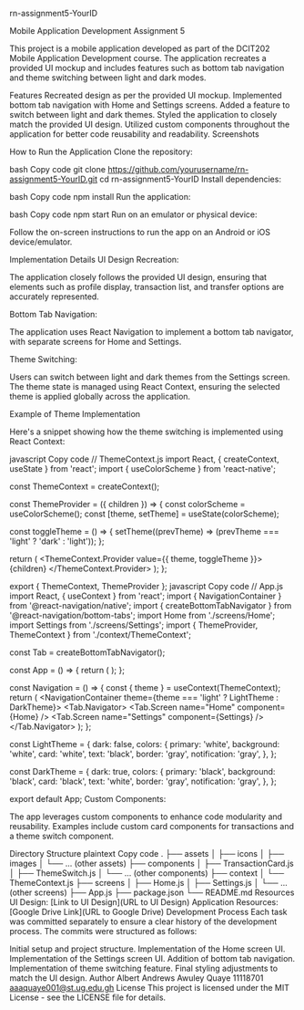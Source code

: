 rn-assignment5-YourID

Mobile Application Development Assignment 5

This project is a mobile application developed as part of the DCIT202 Mobile Application Development course. The application recreates a provided UI mockup and includes features such as bottom tab navigation and theme switching between light and dark modes.

Features
Recreated design as per the provided UI mockup.
Implemented bottom tab navigation with Home and Settings screens.
Added a feature to switch between light and dark themes.
Styled the application to closely match the provided UI design.
Utilized custom components throughout the application for better code reusability and readability.
Screenshots

How to Run the Application
Clone the repository:

bash
Copy code
git clone https://github.com/yourusername/rn-assignment5-YourID.git
cd rn-assignment5-YourID
Install dependencies:

bash
Copy code
npm install
Run the application:

bash
Copy code
npm start
Run on an emulator or physical device:

Follow the on-screen instructions to run the app on an Android or iOS device/emulator.

Implementation Details
UI Design Recreation:

The application closely follows the provided UI design, ensuring that elements such as profile display, transaction list, and transfer options are accurately represented.

Bottom Tab Navigation:

The application uses React Navigation to implement a bottom tab navigator, with separate screens for Home and Settings.

Theme Switching:

Users can switch between light and dark themes from the Settings screen. The theme state is managed using React Context, ensuring the selected theme is applied globally across the application.

Example of Theme Implementation

Here's a snippet showing how the theme switching is implemented using React Context:

javascript
Copy code
// ThemeContext.js
import React, { createContext, useState } from 'react';
import { useColorScheme } from 'react-native';

const ThemeContext = createContext();

const ThemeProvider = ({ children }) => {
const colorScheme = useColorScheme();
const [theme, setTheme] = useState(colorScheme);

const toggleTheme = () => {
setTheme((prevTheme) => (prevTheme === 'light' ? 'dark' : 'light'));
};

return (
<ThemeContext.Provider value={{ theme, toggleTheme }}>
{children}
</ThemeContext.Provider>
);
};

export { ThemeContext, ThemeProvider };
javascript
Copy code
// App.js
import React, { useContext } from 'react';
import { NavigationContainer } from '@react-navigation/native';
import { createBottomTabNavigator } from '@react-navigation/bottom-tabs';
import Home from './screens/Home';
import Settings from './screens/Settings';
import { ThemeProvider, ThemeContext } from './context/ThemeContext';

const Tab = createBottomTabNavigator();

const App = () => {
return (
<ThemeProvider>
<Navigation />
</ThemeProvider>
);
};

const Navigation = () => {
const { theme } = useContext(ThemeContext);
return (
<NavigationContainer theme={theme === 'light' ? LightTheme : DarkTheme}>
<Tab.Navigator>
<Tab.Screen name="Home" component={Home} />
<Tab.Screen name="Settings" component={Settings} />
</Tab.Navigator>
</NavigationContainer>
);
};

const LightTheme = {
dark: false,
colors: {
primary: 'white',
background: 'white',
card: 'white',
text: 'black',
border: 'gray',
notification: 'gray',
},
};

const DarkTheme = {
dark: true,
colors: {
primary: 'black',
background: 'black',
card: 'black',
text: 'white',
border: 'gray',
notification: 'gray',
},
};

export default App;
Custom Components:

The app leverages custom components to enhance code modularity and reusability. Examples include custom card components for transactions and a theme switch component.

Directory Structure
plaintext
Copy code
.
├── assets
│ ├── icons
│ ├── images
│ └── ... (other assets)
├── components
│ ├── TransactionCard.js
│ ├── ThemeSwitch.js
│ └── ... (other components)
├── context
│ └── ThemeContext.js
├── screens
│ ├── Home.js
│ ├── Settings.js
│ └── ... (other screens)
├── App.js
├── package.json
└── README.md
Resources
UI Design: [Link to UI Design](URL to UI Design)
Application Resources: [Google Drive Link](URL to Google Drive)
Development Process
Each task was committed separately to ensure a clear history of the development process. The commits were structured as follows:

Initial setup and project structure.
Implementation of the Home screen UI.
Implementation of the Settings screen UI.
Addition of bottom tab navigation.
Implementation of theme switching feature.
Final styling adjustments to match the UI design.
Author
Albert Andrews Awuley Quaye
11118701
aaaquaye001@st.ug.edu.gh
License
This project is licensed under the MIT License - see the LICENSE file for details.
